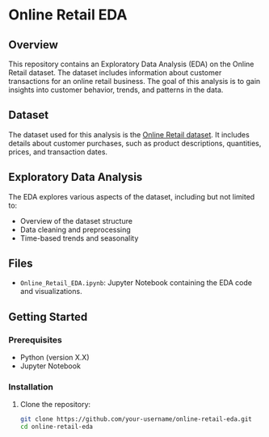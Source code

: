 # Online Retail EDA

## Overview

This repository contains an Exploratory Data Analysis (EDA) on the Online Retail dataset. The dataset includes information about customer transactions for an online retail business. The goal of this analysis is to gain insights into customer behavior, trends, and patterns in the data.

## Dataset

The dataset used for this analysis is the [Online Retail dataset](https://github.com/prabakaranc98/pilot_learnathon). It includes details about customer purchases, such as product descriptions, quantities, prices, and transaction dates.

## Exploratory Data Analysis

The EDA explores various aspects of the dataset, including but not limited to:

- Overview of the dataset structure
- Data cleaning and preprocessing
- Time-based trends and seasonality

## Files

- `Online_Retail_EDA.ipynb`: Jupyter Notebook containing the EDA code and visualizations.

## Getting Started

### Prerequisites

- Python (version X.X)
- Jupyter Notebook

### Installation

1. Clone the repository:

   ```bash
   git clone https://github.com/your-username/online-retail-eda.git
   cd online-retail-eda
